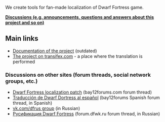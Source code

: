 We create tools for fan-made localization of Dwarf Fortress game.

**[Discussions (e.g. announcements, questions and answers about this project and so on)](https://github.com/orgs/dfint/discussions)**

## Main links

* [Documentation of the project](https://github.com/dfint/docs/wiki) (outdated)
* [The project on transifex.com](https://www.transifex.com/dwarf-fortress-translation/dwarf-fortress) - a place where the translation is performed

### Discussions on other sites (forum threads, social network groups, etc.)

* [Dwarf Fortress localization patch](http://www.bay12forums.com/smf/index.php?topic=108721.new#new) (bay12forums.com forum thread)
* [Traducción de Dwarf Dortress al español](http://www.bay12forums.com/smf/index.php?topic=156549.new#new) (bay12forums Spanish forum thread, in Spanish)
* [vk.com/dfrus group](https://vk.com/dfrus) (in Russian)
* [Русификация Dwarf Fortress](http://forum.dfwk.ru/index.php/topic,204.new.html#new) (forum.dfwk.ru forum thread, in Russian)

